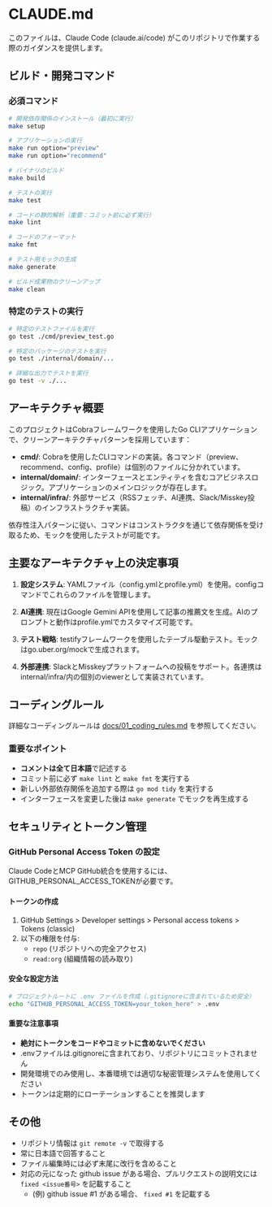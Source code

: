 # CLAUDE.md

このファイルは、Claude Code (claude.ai/code) がこのリポジトリで作業する際のガイダンスを提供します。

## ビルド・開発コマンド

### 必須コマンド
```bash
# 開発依存関係のインストール（最初に実行）
make setup

# アプリケーションの実行
make run option="preview"
make run option="recommend"

# バイナリのビルド
make build

# テストの実行
make test

# コードの静的解析（重要：コミット前に必ず実行）
make lint

# コードのフォーマット
make fmt

# テスト用モックの生成
make generate

# ビルド成果物のクリーンアップ
make clean
```

### 特定のテストの実行
```bash
# 特定のテストファイルを実行
go test ./cmd/preview_test.go

# 特定のパッケージのテストを実行
go test ./internal/domain/...

# 詳細な出力でテストを実行
go test -v ./...
```

## アーキテクチャ概要

このプロジェクトはCobraフレームワークを使用したGo CLIアプリケーションで、クリーンアーキテクチャパターンを採用しています：

- **cmd/**: Cobraを使用したCLIコマンドの実装。各コマンド（preview、recommend、config、profile）は個別のファイルに分かれています。
- **internal/domain/**: インターフェースとエンティティを含むコアビジネスロジック。アプリケーションのメインロジックが存在します。
- **internal/infra/**: 外部サービス（RSSフェッチ、AI連携、Slack/Misskey投稿）のインフラストラクチャ実装。

依存性注入パターンに従い、コマンドはコンストラクタを通じて依存関係を受け取るため、モックを使用したテストが可能です。

## 主要なアーキテクチャ上の決定事項

1. **設定システム**: YAMLファイル（config.ymlとprofile.yml）を使用。configコマンドでこれらのファイルを管理します。

2. **AI連携**: 現在はGoogle Gemini APIを使用して記事の推薦文を生成。AIのプロンプトと動作はprofile.ymlでカスタマイズ可能です。

3. **テスト戦略**: testifyフレームワークを使用したテーブル駆動テスト。モックはgo.uber.org/mockで生成されます。

4. **外部連携**: SlackとMisskeyプラットフォームへの投稿をサポート。各連携はinternal/infra/内の個別のviewerとして実装されています。

## コーディングルール

詳細なコーディングルールは [docs/01_coding_rules.md](docs/01_coding_rules.md) を参照してください。

### 重要なポイント
- **コメントは全て日本語**で記述する
- コミット前に必ず `make lint` と `make fmt` を実行する
- 新しい外部依存関係を追加する際は `go mod tidy` を実行する
- インターフェースを変更した後は `make generate` でモックを再生成する

## セキュリティとトークン管理

### GitHub Personal Access Token の設定

Claude CodeとMCP GitHub統合を使用するには、GITHUB_PERSONAL_ACCESS_TOKENが必要です。

#### トークンの作成
1. GitHub Settings > Developer settings > Personal access tokens > Tokens (classic)
2. 以下の権限を付与:
   - `repo` (リポジトリへの完全アクセス)
   - `read:org` (組織情報の読み取り)

#### 安全な設定方法
```bash
# プロジェクトルートに .env ファイルを作成（.gitignoreに含まれているため安全）
echo "GITHUB_PERSONAL_ACCESS_TOKEN=your_token_here" > .env
```

#### 重要な注意事項
- **絶対にトークンをコードやコミットに含めないでください**
- .envファイルは.gitignoreに含まれており、リポジトリにコミットされません
- 開発環境でのみ使用し、本番環境では適切な秘密管理システムを使用してください
- トークンは定期的にローテーションすることを推奨します

## その他
- リポジトリ情報は `git remote -v` で取得する
- 常に日本語で回答すること
- ファイル編集時には必ず末尾に改行を含めること
- 対応の元になった github issue がある場合、プルリクエストの説明文には `fixed <issue番号>` を記載すること
    - (例) github issue #1 がある場合、 `fixed #1` を記載する
